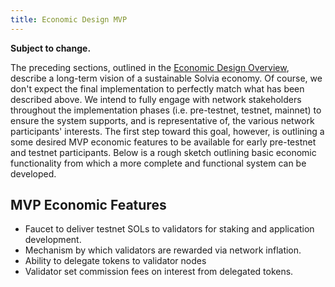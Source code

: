 ```yaml
---
title: Economic Design MVP
---
```


**Subject to change.**

The preceding sections, outlined in the
[Economic Design Overview](ed_overview.md),
describe a long-term vision of a sustainable Solvia economy.
Of course, we don't expect the final implementation to perfectly match what has
been described above. We intend to fully engage with network stakeholders
throughout the implementation phases \(i.e. pre-testnet, testnet, mainnet\)
to ensure the system supports, and is representative of, the various network
participants' interests. The first step toward this goal, however, is outlining
a some desired MVP economic features to be available for early pre-testnet and
testnet participants. Below is a rough sketch outlining basic economic
functionality from which a more complete and functional system can be developed.

## MVP Economic Features

- Faucet to deliver testnet SOLs to validators for staking and application development.
- Mechanism by which validators are rewarded via network inflation.
- Ability to delegate tokens to validator nodes
- Validator set commission fees on interest from delegated tokens.
